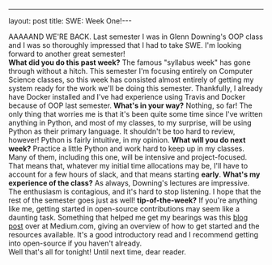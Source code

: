 ---
layout: post
title: SWE: Week One!---

AAAAAND WE'RE BACK.
Last semester I was in Glenn Downing's OOP class and I was so thoroughly impressed that I had to take SWE. I'm looking forward to another great semester!<br>
<b>What did you do this past week?</b>
The famous "syllabus week" has gone through without a hitch. This semester I'm focusing entirely on Computer Science classes, so this week has consisted almost entirely of getting my system ready for the work we'll be doing this semester. Thankfully, I already have Docker installed and I've had experience using Travis and Docker because of OOP last semester.
<b>What's in your way?</b>
Nothing, so far! The only thing that worries me is that it's been quite some time since I've written anything in Python, and most of my classes, to my surprise, will be using Python as their primary language. It shouldn't be too hard to review, however! Python is fairly intuitive, in my opinion.
<b>What will you do next week?</b>
Practice a little Python and work hard to keep up in my classes. Many of them, including this one, will be intensive and project-focused. That means that, whatever my initial time allocations may be, I'll have to account for a few hours of slack, and that means starting <b>early</b>.
<b>What's my experience of the class?</b>
As always, Downing's lectures are impressive. The enthusiasm is contagious, and it's hard to stop listening. I hope that the rest of the semester goes just as well!
<b>tip-of-the-week?</b>
If you're anything like me, getting started in open-source contributions may seem like a daunting task. Something that helped me get my bearings was this <a href="https://medium.com/clarifai-champions/99-pr-oblems-a-beginners-guide-to-open-source-abc1b867385a#.4gzaewt15">blog post</a> over at Medium.com, giving an overview of how to get started and the resources available. It's a good introductory read and I recommend getting into open-source if you haven't already.<br>
Well that's all for tonight!
Until next time, dear reader.
